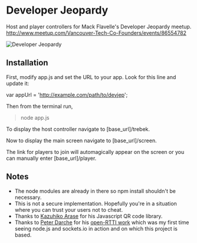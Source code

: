 Developer Jeopardy
==================

Host and player controllers for Mack Flavelle's Developer Jeopardy meetup.
http://www.meetup.com/Vancouver-Tech-Co-Founders/events/86554782

![Developer Jeopardy](https://raw.github.com/danielgm/devjep/master/devjep.jpg "Developer Jeopardy")

Installation
------------

First, modify app.js and set the URL to your app. Look for this line and update it:

var appUrl = 'http://example.com/path/to/devjep';

Then from the terminal run,

> node app.js

To display the host controller navigate to [base_url]/trebek.

Now to display the main screen navigate to [base_url]/screen.

The link for players to join will automagically appear on the screen or you can manually enter [base_url]/player.


Notes
-----

- The node modules are already in there so npm install shouldn't be necessary.
- This is not a secure implementation. Hopefully you're in a situation where you can trust your users not to cheat.
- Thanks to [Kazuhiko Arase](http://www.d-project.com) for his Javascript QR code library. 
- Thanks to [Peter Darche](http://itp.nyu.edu/~pmd299/wordpress/) for his [open-RTTI work](https://github.com/pdarche/open-rtti) which was my first time seeing node.js and sockets.io in action and on which this project is based.

